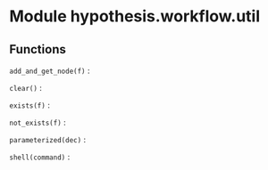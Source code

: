 Module hypothesis.workflow.util
===============================

Functions
---------

    
`add_and_get_node(f)`
:   

    
`clear()`
:   

    
`exists(f)`
:   

    
`not_exists(f)`
:   

    
`parameterized(dec)`
:   

    
`shell(command)`
: